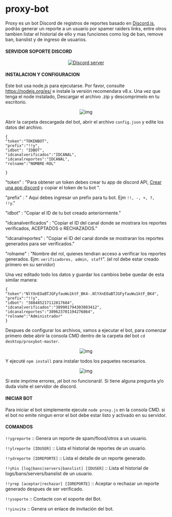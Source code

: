 # proxy-bot
Proxy es un bot Discord de registros de reportes basado en [Discord.js](https://discord.js.org/#/docs/main/stable/general/welcome), podrás generar un reporte a un usuario por spamer raiders links, entre otros tambien listar el historial de ello y mas funciones como log de ban, remove ban, banslist  y de ingreso de usuarios.

#### SERVIDOR SOPORTE DISCORD
<p align="center">
  <a href="https://discord.gg/VxwER6t"><img src="https://discordapp.com/api/guilds/312846399731662850/widget.png?style=banner2" alt="Discord server"></a>
</p>

#### INSTALACION Y CONFIGURACION
Este bot usa node.js  para ejecutarse. Por favor, consulte https://nodejs.org/es/ e instale la versión recomendara v8.x.
Una vez que tenga el node instalado, Descargar el archivo .zip y descomprimelo en tu escritorio.

<p align="center">
    <img src="https://i.imgur.com/EkRunBv.png" alt="img">
</p>

Abrir la carpeta descargada del bot, abrir el archivo `config.json` y edite los datos del archivo.

    {
    "token":"TOKENBOT",
    "prefix":"!!y",
    "idbot": "IDBOT",
    "idcanalverificados":"IDCANAL",
    "idcanalreportes":"IDCANAL",
    "rolname":"NOMBRE-ROL"
    
    }

"token" : "Para obtener un token debes crear tu app de discord API, [Crear una app discord](http://www.craterdev.com/documentacion-mybot/guia/cuenta-app-bot.html) y copiar el token de tu bot ".

"prefix" : " Aqui debes ingresar un prefix para tu bot. Ejm `!!, -, +, ?, !!y`."

"idbot" : "Copiar el ID de tu bot creado anteriormente."

"idcanalverificados" : "Copiar el ID del canal donde se mostrara los reportes verificados, ACEPTADOS o RECHAZADOS."

"idcanalreportes" : "Copiar el ID del canal donde se mostraran los reportes generados para ser verificados."

"rolname" : "Nombre del rol, quienes tendran acceso a verificar los reportes generados. Ejm: `verificadores, admin, staff`".
(el rol debe estar creado primero en su servidor)

Una vez editado todo los datos y guardar los cambios bebe quedar de esta similar manera:

    {
    "token":"NlYXnEOaBTJGFyfauWu1ktF_BK4-.NlYXnEOaBTJGFyfauWu1ktF_BK4",
    "prefix":"!!y",
    "idbot": "388485217112817684",
    "idcanalverificados":"389901794303803412",
    "idcanalreportes":"389623701194276864",
    "rolname":"Administrador"
    }


Despues de configurar los archivos, vamos a ejecutar el bot, para comenzar primero debe abrir la consola CMD
dentro de la carpeta del bot `cd desktop/proxybot-master`.
<p align="center">
    <img src="https://i.imgur.com/y56KzTh.png" alt="img">
</p>

Y ejecuté `npm install` para instalar todos los paquetes necesarios.
<p align="center">
    <img src="https://i.imgur.com/pCcN8DM.png" alt="img">
</p>

Si este imprime errores, ¡el bot no funcionará!. Si tiene alguna pregunta y/o duda visite el servidor de discord.

#### INICIAR BOT

Para iniciar el bot simplemente ejecute `node proxy.js` en la consola CMD. si el bot no emite ningun error el bot debe estar listo y activado en su servidor.

#### COMANDOS

`!!ygreporte`             :: Genera un reporte de spam/flood/otros a un usuario.

`!!ylreporte [IDUSER]`    :: Lista el historial de reportes de un usuario.

`!!ydreporte [IDREPORTE]` :: Lista el detalle de un reporte generado.

`!!yhis [log|bans|servers|banslist] [IDUSER]` :: Lista el historial de logs/bans/servers/banslist de un usuario.

`!!yrep [aceptar|rechazar] [IDREPORTE]` :: Aceptar o rechazar un reporte generado despues de ser verificado.

`!!ysoporte`  :: Contacte con el soporte del Bot.

`!!yinvite`   :: Genera un enlace de invitación del bot.
